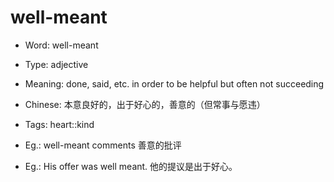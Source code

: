 # well-meant

- Word: well-meant

- Type: adjective
- Meaning: done, said, etc. in order to be helpful but often not succeeding
- Chinese: 本意良好的，出于好心的，善意的（但常事与愿违）
- Tags: heart::kind
- Eg.: well-meant comments 善意的批评
- Eg.: His offer was well meant. 他的提议是出于好心。


